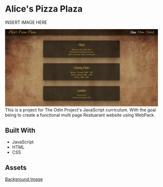 # Alice's Pizza Plaza

INSERT IMAGE HERE

![Image of homepage](./src/assets/Screenshot%202022-10-30%20at%2003.31.25.png)
This is a project for The Odin Project's JavaScript curriculum. With the goal being to create a functional multi page Restuarant website using WebPack. 

## Built With
* JavaScript
* HTML
* CSS

## Assets
[Background Image](https://www.pexels.com/photo/empty-brown-canvas-235985/)